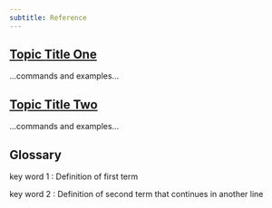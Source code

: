 ```yaml
---
subtitle: Reference
---
```

## [Topic Title One](01-one.html)

...commands and examples...

## [Topic Title Two](02-two.html)

...commands and examples...

## Glossary

key word 1
:   Definition of first term

key word 2
:   Definition of second term
    that continues in another line
